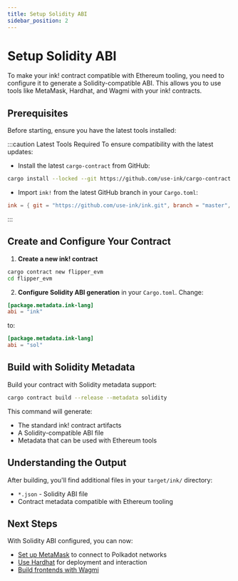```yaml
---
title: Setup Solidity ABI
sidebar_position: 2
---
```


# Setup Solidity ABI

To make your ink! contract compatible with Ethereum tooling, you need to configure it to generate a Solidity-compatible ABI. This allows you to use tools like MetaMask, Hardhat, and Wagmi with your ink! contracts.

## Prerequisites

Before starting, ensure you have the latest tools installed:

:::caution Latest Tools Required
To ensure compatibility with the latest updates:
- Install the latest `cargo-contract` from GitHub:
```bash
cargo install --locked --git https://github.com/use-ink/cargo-contract
```
- Import `ink!` from the latest GitHub branch in your `Cargo.toml`:
```toml
ink = { git = "https://github.com/use-ink/ink.git", branch = "master", default-features = false, features = ["unstable-hostfn"] }
```
:::

## Create and Configure Your Contract

1. **Create a new ink! contract**

```bash
cargo contract new flipper_evm
cd flipper_evm
```

2. **Configure Solidity ABI generation** in your `Cargo.toml`. Change:

```toml
[package.metadata.ink-lang]
abi = "ink"
```

to:

```toml
[package.metadata.ink-lang]
abi = "sol"
```

## Build with Solidity Metadata

Build your contract with Solidity metadata support:

```bash
cargo contract build --release --metadata solidity
```

This command will generate:
- The standard ink! contract artifacts
- A Solidity-compatible ABI file
- Metadata that can be used with Ethereum tools

## Understanding the Output

After building, you'll find additional files in your `target/ink/` directory:
- `*.json` - Solidity ABI file
- Contract metadata compatible with Ethereum tooling

## Next Steps

With Solidity ABI configured, you can now:
- [Set up MetaMask](./metamask-setup.md) to connect to Polkadot networks
- [Use Hardhat](./hardhat-deployment.md) for deployment and interaction
- [Build frontends with Wagmi](./wagmi-integration.md)

